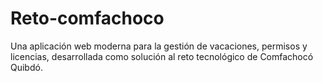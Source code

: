 # Reto-comfachoco
Una aplicación web moderna para la gestión de vacaciones, permisos y licencias, desarrollada como solución al reto tecnológico de Comfachocó Quibdó.
